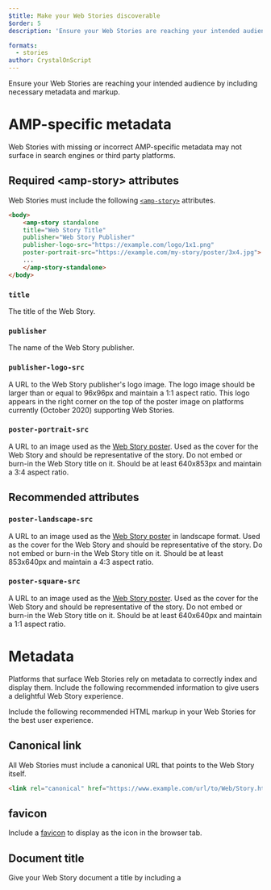 ```yaml
---
$title: Make your Web Stories discoverable
$order: 5
description: 'Ensure your Web Stories are reaching your intended audience by including necessary metadata and markup.'

formats:
  - stories
author: CrystalOnScript
---
```


Ensure your Web Stories are reaching your intended audience by including necessary metadata and markup.


# AMP-specific metadata

Web Stories with missing or incorrect AMP-specific metadata may not surface in search engines or third party platforms.

## Required &lt;amp-story&gt; attributes

Web Stories must include the following [`<amp-story>`](https://amp.dev/documentation/components/amp-story) attributes.

```html
<body>
    <amp-story standalone 
    title="Web Story Title"
    publisher="Web Story Publisher"
    publisher-logo-src="https://example.com/logo/1x1.png"
    poster-portrait-src="https://example.com/my-story/poster/3x4.jpg">
    ...
    </amp-story-standalone>
</body>
```

### `title`

The title of the Web Story. 

### `publisher`

The name of the Web Story publisher.


### `publisher-logo-src`

A URL to the Web Story publisher's logo image. The logo image should be larger than or equal to 96x96px and maintain a 1:1 aspect ratio. This logo appears in the right corner on the top of the poster image on platforms currently (October 2020) supporting Web Stories.

### `poster-portrait-src`

A URL to an image used as the [Web Story poster](https://amp.dev/documentation/components/amp-story/#poster-guidelines-(for-poster-portrait-src,-poster-landscape-src,-and-poster-square-src)). Used as the cover for the Web Story and should be representative of the story. Do not embed or burn-in the Web Story title on it. Should be at least 640x853px and maintain a 3:4 aspect ratio.


## Recommended <amp-story> attributes

### `poster-landscape-src`

A URL to an image used as the [Web Story poster](https://amp.dev/documentation/components/amp-story/#poster-guidelines-(for-poster-portrait-src,-poster-landscape-src,-and-poster-square-src)) in landscape format. Used as the cover for the Web Story and should be representative of the story. Do not embed or burn-in the Web Story title on it. Should be at least 853x640px and maintain a 4:3 aspect ratio.

### `poster-square-src`

A URL to an image used as the [Web Story poster](https://amp.dev/documentation/components/amp-story/#poster-guidelines-(for-poster-portrait-src,-poster-landscape-src,-and-poster-square-src)). Used as the cover for the Web Story and should be representative of the story. Do not embed or burn-in the Web Story title on it. Should be at least 640x640px and maintain a 1:1 aspect ratio.

# Metadata

Platforms that surface Web Stories rely on metadata to correctly index and display them. Include the following recommended information to give users a delightful Web Story experience.

Include the following recommended HTML markup in your Web Stories for the best user experience. 

## Canonical link

All Web Stories must include a canonical URL that points to the Web Story itself. 

```html
<link rel="canonical" href="https://www.example.com/url/to/Web/Story.html">
```

## favicon

Include a [favicon](https://www.w3.org/2005/10/howto-favicon) to display as the icon in the browser tab.

## Document title

Give your Web Story document a title by including a <code>[<title>](https://developer.mozilla.org/en-US/docs/Web/HTML/Element/title)</code> tag.

## Image alt-text

Maximize accessibility and indexability by including [meaningful alt-text for images](https://developer.mozilla.org/en-US/docs/Web/HTML/Element/img#Accessibility_concerns).

## Video subtitles and captions

Maximize accessibility and indexability by including [video subtitles and/or captions](https://developer.mozilla.org/en-US/docs/Web/Guide/Audio_and_video_delivery/Adding_captions_and_subtitles_to_HTML5_video).

## Page attachments
Use [page attachments](https://amp.dev/documentation/components/amp-story-page-attachment/) to present additional information in “classic article form” alongside your Web Story. This can be useful to provide extra detail, deep dives, or onward journeys for the content presented in your Story.

## Schema.org metadata

Including [schema.org](https://schema.org/) structured data vocabulary defines important information about your Web Story that allows third-party platforms, such as search engines, to display and index them.

[tip type="default"]
Validate your schema.org data using Google's [AMP Test](https://search.google.com/test/amp).
[/tip]

## OGP Facebook metadata

Including [Open Graph protocol](https://ogp.me/) enables Web Stories sharing on Facebook.

## Twitter card data

Including [Twitter card data](https://developer.twitter.com/en/docs/twitter-for-websites/cards/overview/abouts-cards) allows you to attach photos, videos and media experiences to a Tweet sharing your Web Story. 

[tip type="read-on"]
Read more about [SEO for Web Stories in the AMP Blog](https://blog.amp.dev/2020/02/12/seo-for-amp-stories/).
[/tip]